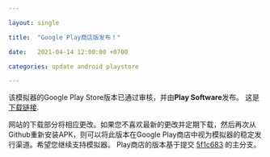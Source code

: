 ```yaml
---

layout: single

title:  "Google Play商店版发布！"

date:   2021-04-14 12:00:00 +0700

categories: update android playstore

---
```


该模拟器的Google Play Store版本已通过审核，并由**Play Software**发布。 这是 [下载链接](https://play.google.com/store/apps/details?id=com.github.eka2l1).

网站的下载部分将相应更改。如果您不喜欢最新的更改并定期下载，然后再次从Github重新安装APK，则可以将此版本在Google Play商店中视为模拟器的稳定发行渠道。希望您继续支持模拟器。
Play商店的版本基于提交 [5f1c683](https://github.com/EKA2L1/EKA2L1/commit/5f1c68345e0ae4c8a84006fe86056a4fbb832c22) 的主分支。

